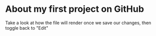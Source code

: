 # About my first project on GitHub
Take a look at how the file will render once we save our changes, then toggle back to "Edit"

